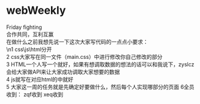 # webWeekly
Friday fighting  
合作共同，互利互赢  
在做什么之前我想先说一下这次大家写代码的一点点小要求：  
\n1 css\js\html分开  
2 css大家写在同一文件（main.css）中进行修改你自己修改的部分  
3 HTML一个人写一个就好，如果有想调取数据的想法的话可以和我说下，zyslcz会给大家做API来让大家成功调取大家想要的数据  
4 js就写在对应html的<script></script>中就好  
5 大家这一周的任务就是先确定好要做什么，然后每个人实现哪部分的页面
6全员收到：
    zqf收到
    xeq收到

